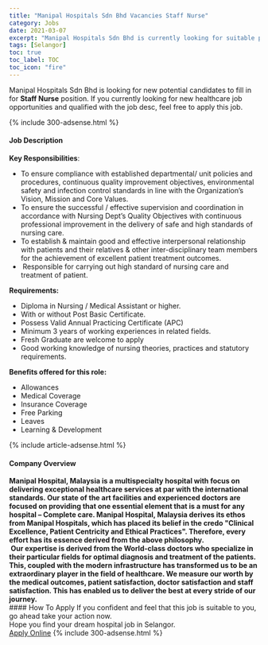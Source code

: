 ```yaml
---
title: "Manipal Hospitals Sdn Bhd Vacancies Staff Nurse" 
category: Jobs 
date: 2021-03-07 
excerpt: "Manipal Hospitals Sdn Bhd is currently looking for suitable person to fill in the Staff Nurse which positioned at Selangor" 
tags: [Selangor] 
toc: true 
toc_label: TOC 
toc_icon: "fire" 
--- 
```


<p>Manipal Hospitals Sdn Bhd is looking for new potential candidates to fill in for <b>Staff Nurse</b> position. If you currently looking for new healthcare job opportunities and qualified with the job desc, feel free to apply this job.
</p>{% include 300-adsense.html %} 
<div><div><h4>Job Description</h4></div><div><div><span><div><p><strong>Key Responsibilities</strong>:</p><ul><li>To ensure compliance&#160;with established departmental/ unit policies and procedures, continuous quality improvement objectives, environmental safety and infection control standards in line with the Organization&#8217;s Vision, Mission and Core Values.</li><li>To ensure the successful / effective supervision and coordination in accordance with Nursing Dept&#8217;s Quality Objectives with continuous professional improvement in the delivery of safe and high standards of nursing care.</li><li>To establish &amp; maintain good and effective interpersonal relationship with patients and their relatives &amp; other inter-disciplinary team members for the achievement of excellent patient treatment outcomes.</li><li><strong>&#160;</strong>Responsible for carrying out high standard of nursing care and treatment of patient.</li></ul><p><strong>Requirements:</strong></p><ul><li>Diploma in Nursing / Medical Assistant or higher.</li><li>With or without Post Basic Certificate.</li><li>Possess Valid Annual Practicing Certificate (APC)</li><li>Minimum 3 years of working experiences in related fields.</li><li>Fresh Graduate are welcome to apply</li><li>Good working knowledge of nursing theories, practices and statutory requirements.</li></ul><p><strong>Benefits offered for this role:</strong></p><ul><li>Allowances</li><li>Medical Coverage</li><li>Insurance Coverage</li><li>Free Parking</li><li>Leaves</li><li>Learning &amp; Development</li></ul></div></span></div></div></div> 
{% include article-adsense.html %} 
<div><div><h4>Company Overview</h4></div><div><div><span><div><div><strong>Manipal Hospital, Malaysia is a multispecialty hospital with focus on delivering exceptional healthcare services at par with the international standards. Our state of the art facilities and experienced doctors are focused on providing that one essential element that is a must for any hospital &#8211; Complete care. Manipal Hospital, Malaysia derives its ethos from Manipal Hospitals, which has placed its belief in the credo "Clinical Excellence, Patient Centricity and Ethical Practices". Therefore, every effort has its essence derived from the above philosophy.</strong></div>
<div><strong>&#160;<strong>Our expertise is derived from the World-class doctors who specialize in their particular fields for optimal diagnosis and treatment of the patients. This, coupled with the modern infrastructure has transformed us to be an extraordinary player in the field of healthcare. We measure our worth by the medical outcomes, patient satisfaction, doctor satisfaction and staff satisfaction. This has enabled us to deliver the best at every stride of our journey.</strong></strong></div></div></span></div></div></div> 
#### How To Apply 
If you confident and feel that this job is suitable to you, go ahead take your action now. <br/> 
Hope you find your dream hospital job in Selangor. <br/> 
<a href="https://www.jobstreet.com.my/en/job/staff-nurse-4498384?jobId=jobstreet-my-job-4498384" class="btn btn--warning" target="_blank" rel="nofollow noopenner">Apply Online</a> 
{% include 300-adsense.html %} 